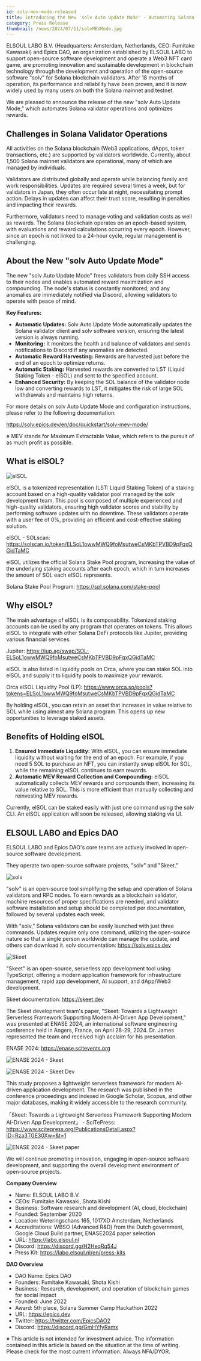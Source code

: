 ```yaml
---
id: solv-mev-mode-released
title: Introducing the New 'solv Auto Update Mode' - Automating Solana Validator Operations and Optimizing Rewards
category: Press Release
thumbnail: /news/2024/07/11/solvMEVMode.jpg
---
```


ELSOUL LABO B.V. (Headquarters: Amsterdam, Netherlands, CEO: Fumitake Kawasaki) and Epics DAO, an organization established by ELSOUL LABO to support open-source software development and operate a Web3 NFT card game, are promoting innovation and sustainable development in blockchain technology through the development and operation of the open-source software "solv" for Solana blockchain validators. After 18 months of operation, its performance and reliability have been proven, and it is now widely used by many users on both the Solana mainnet and testnet.

We are pleased to announce the release of the new "solv Auto Update Mode," which automates Solana validator operations and optimizes rewards.

## Challenges in Solana Validator Operations

All activities on the Solana blockchain (Web3 applications, dApps, token transactions, etc.) are supported by validators worldwide. Currently, about 1,500 Solana mainnet validators are operational, many of which are managed by individuals.

Validators are distributed globally and operate while balancing family and work responsibilities. Updates are required several times a week, but for validators in Japan, they often occur late at night, necessitating prompt action. Delays in updates can affect their trust score, resulting in penalties and impacting their rewards.

Furthermore, validators need to manage voting and validation costs as well as rewards. The Solana blockchain operates on an epoch-based system, with evaluations and reward calculations occurring every epoch. However, since an epoch is not linked to a 24-hour cycle, regular management is challenging.

## About the New "solv Auto Update Mode"

The new "solv Auto Update Mode" frees validators from daily SSH access to their nodes and enables automated reward maximization and compounding. The node's status is constantly monitored, and any anomalies are immediately notified via Discord, allowing validators to operate with peace of mind.

**Key Features:**

- **Automatic Updates:** Solv Auto Update Mode automatically updates the Solana validator client and solv software version, ensuring the latest version is always running.
- **Monitoring:** It monitors the health and balance of validators and sends notifications to Discord if any anomalies are detected.
- **Automatic Reward Harvesting:** Rewards are harvested just before the end of an epoch to optimize returns.
- **Automatic Staking:** Harvested rewards are converted to LST (Liquid Staking Token - elSOL) and sent to the specified account.
- **Enhanced Security:** By keeping the SOL balance of the validator node low and converting rewards to LST, it mitigates the risk of large SOL withdrawals and maintains high returns.

For more details on solv Auto Update Mode and configuration instructions, please refer to the following documentation:

https://solv.epics.dev/en/doc/quickstart/solv-mev-mode/

※ MEV stands for Maximum Extractable Value, which refers to the pursuit of as much profit as possible.

## What is elSOL?

![elSOL](/news/2024/07/05/elSOLlst.jpg)

elSOL is a tokenized representation (LST: Liquid Staking Token) of a staking account based on a high-quality validator pool managed by the solv development team. This pool is composed of multiple experienced and high-quality validators, ensuring high validator scores and stability by performing software updates with no downtime. These validators operate with a user fee of 0%, providing an efficient and cost-effective staking solution.

elSOL - SOLscan: https://solscan.io/token/ELSoL1owwMWQ9foMsutweCsMKbTPVBD9pFqxQGidTaMC

elSOL utilizes the official Solana Stake Pool program, increasing the value of the underlying staking accounts after each epoch, which in turn increases the amount of SOL each elSOL represents.

Solana Stake Pool Program: https://spl.solana.com/stake-pool

## Why elSOL?

The main advantage of elSOL is its composability. Tokenized staking accounts can be used by any program that operates on tokens. This allows elSOL to integrate with other Solana DeFi protocols like Jupiter, providing various financial services.

Jupiter: https://jup.ag/swap/SOL-ELSoL1owwMWQ9foMsutweCsMKbTPVBD9pFqxQGidTaMC

elSOL is also listed in liquidity pools on Orca, where you can stake SOL into elSOL and supply it to liquidity pools to maximize your rewards.

Orca elSOL Liquidity Pool (LP): https://www.orca.so/pools?tokens=ELSoL1owwMWQ9foMsutweCsMKbTPVBD9pFqxQGidTaMC

By holding elSOL, you can retain an asset that increases in value relative to SOL while using almost any Solana program. This opens up new opportunities to leverage staked assets.

## Benefits of Holding elSOL

1. **Ensured Immediate Liquidity:** With elSOL, you can ensure immediate liquidity without waiting for the end of an epoch. For example, if you need 5 SOL to purchase an NFT, you can instantly swap elSOL for SOL, while the remaining elSOL continues to earn rewards.
2. **Automatic MEV Reward Collection and Compounding:** elSOL automatically collects MEV rewards and compounds them, increasing its value relative to SOL. This is more efficient than manually collecting and reinvesting MEV rewards.

Currently, elSOL can be staked easily with just one command using the solv CLI. An elSOL application will soon be released, allowing staking via UI.

## ELSOUL LABO and Epics DAO

ELSOUL LABO and Epics DAO's core teams are actively involved in open-source software development.

They operate two open-source software projects, "solv" and "Skeet."

![solv](/news/2024/03/12/solvEN.jpg)

"solv" is an open-source tool simplifying the setup and operation of Solana validators and RPC nodes. To earn rewards as a blockchain validator, machine resources of proper specifications are needed, and validator software installation and setup should be completed per documentation, followed by several updates each week.

With "solv," Solana validators can be easily launched with just three commands. Updates require only one command, utilizing the open-source nature so that a single person worldwide can manage the update, and others can download it. solv documentation: https://solv.epics.dev

![Skeet](/news/2024/03/12/SkeetV2EN.jpg)

"Skeet" is an open-source, serverless app development tool using TypeScript, offering a modern application framework for infrastructure management, rapid app development, AI support, and dApp/Web3 development.

Skeet documentation: https://skeet.dev

The Skeet development team's paper, "Skeet: Towards a Lightweight Serverless Framework Supporting Modern AI-Driven App Development," was presented at ENASE 2024, an international software engineering conference held in Angers, France, on April 28-29, 2024. Dr. James represented the team and received high acclaim for his presentation.

ENASE 2024: https://enase.scitevents.org

![ENASE 2024 - Skeet](/news/2024/05/10/SkeetENASE2024ResearchPaperPublished.jpg)

![ENASE 2024 - Skeet Dev](/news/2024/05/02/ENASEelsoulTeam.jpg)

This study proposes a lightweight serverless framework for modern AI-driven application development. The research was published in the conference proceedings and indexed in Google Scholar, Scopus, and other major databases, making it widely accessible to the research community.

「Skeet: Towards a Lightweight Serverless Framework Supporting Modern AI-Driven App Development」 - SciTePress: https://www.scitepress.org/PublicationsDetail.aspx?ID=Rza3TGE30Xw=&t=1

![ENASE 2024 - Skeet paper](/news/2024/04/24/ENASE2024AfterTheConference.jpg)

We will continue promoting innovation, engaging in open-source software development, and supporting the overall development environment of open-source projects.

**Company Overview**

- Name: ELSOUL LABO B.V.
- CEOs: Fumitake Kawasaki, Shota Kishi
- Business: Software research and development (AI, cloud, blockchain)
- Founded: September 2020
- Location: Weteringschans 165, 1017XD Amsterdam, Netherlands
- Accreditations: WBSO (Advanced R&D) from the Dutch government, Google Cloud Build partner, ENASE2024 paper selection
- URL: https://labo.elsoul.nl
- Discord: https://discord.gg/H2HeqRq54J
- Press Kit: https://labo.elsoul.nl/en/press-kits

**DAO Overview**

- DAO Name: Epics DAO
- Founders: Fumitake Kawasaki, Shota Kishi
- Business: Research, development, and operation of blockchain games for social impact
- Founded: June 2022
- Award: 5th place, Solana Summer Camp Hackathon 2022
- URL: https://epics.dev
- Twitter: https://twitter.com/EpicsDAO2
- Discord: https://discord.gg/GmHYfyRamx

※ This article is not intended for investment advice. The information contained in this article is based on the situation at the time of writing. Please check for the most current information. Always NFA/DYOR.
